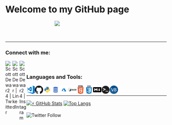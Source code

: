 # Welcome to my GitHub page
[<img align="right" src="https://spotify-now-playing.scottdewar.vercel.app/api/spotify" width="350" />](https://open.spotify.com/user/scottdewar)
<br />
<br />
<br />

---

### Connect with me:

[<img align="left" alt="ScottDewar24 | Twitter" width="22px" src="https://cdn.jsdelivr.net/npm/simple-icons@v3/icons/twitter.svg" />][twitter]
[<img align="left" alt="Scott Dewar | LinkedIn" width="22px" src="https://cdn.jsdelivr.net/npm/simple-icons@v3/icons/linkedin.svg" />][linkedin]
[<img align="left" alt="ScottDewar24 | Instagram" width="22px" src="https://cdn.jsdelivr.net/npm/simple-icons@v3/icons/instagram.svg" />][instagram]

<br />

### Languages and Tools:
<img align="left" alt="visual-studio-code" width="26px" src="https://raw.githubusercontent.com/github/explore/master/topics/visual-studio-code/visual-studio-code.png" />
<img align="left" alt="github" width="26px" src="https://raw.githubusercontent.com/github/explore/master/topics/github/github.png" />
<img align="left" alt="python" width="26px" src="https://raw.githubusercontent.com/github/explore/master/topics/python/python.png" />
<img align="left" alt="sql" width="26px" src="https://raw.githubusercontent.com/github/explore/master/topics/sql/sql.png" />
<img align="left" alt="azure" width="26px" src="https://raw.githubusercontent.com/github/explore/master/topics/azure/azure.png" />
<img align="left" alt="bash" width="26px" src="https://raw.githubusercontent.com/github/explore/master/topics/bash/bash.png" />
<img align="left" alt="html" width="26px" src="https://raw.githubusercontent.com/github/explore/master/topics/html/html.png" />
<img align="left" alt="css" width="26px" src="https://raw.githubusercontent.com/github/explore/master/topics/css/css.png" />
<img align="left" alt="markdown" width="26px" src="https://raw.githubusercontent.com/github/explore/master/topics/markdown/markdown.png" />
<img align="left" alt="terminal" width="26px" src="https://raw.githubusercontent.com/github/explore/master/topics/terminal/terminal.png" />
<img align="left" alt="visual-basic" width="26px" src="https://raw.githubusercontent.com/github/explore/master/topics/visual-basic/visual-basic.png" />

<br />

---


[![:zap: GitHub Stats](https://github-readme-stats.scottdewar.vercel.app/api?username=ScottDewar&show_icons=true&hide_border=true&theme=algolia)](https://github.com/scottdewar/github-readme-stats)
[![Top Langs](https://github-readme-stats.scottdewar.vercel.app/api/top-langs/?username=ScottDewar&layout=compact)](https://github.com/scottdewar/github-readme-stats)

![Twitter Follow](https://img.shields.io/twitter/follow/scottdewar24?color=1DA1F2&logo=Twitter&style=for-the-badge)

[twitter]: https://twitter.com/ScottDewar24
[linkedin]: https://linkedin.com/in/scottdewar24
[instagram]: https://instagram.com/scottdewar24
